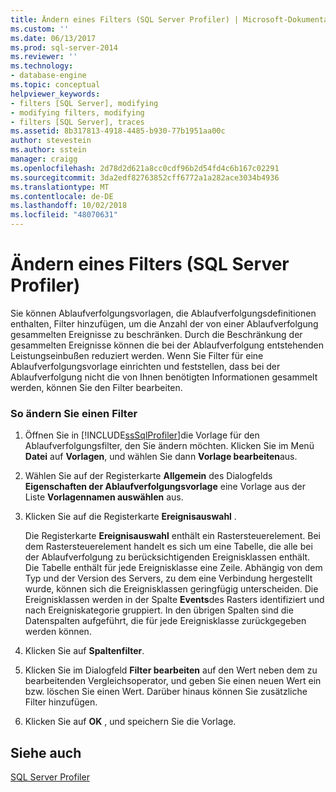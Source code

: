 ```yaml
---
title: Ändern eines Filters (SQL Server Profiler) | Microsoft-Dokumentation
ms.custom: ''
ms.date: 06/13/2017
ms.prod: sql-server-2014
ms.reviewer: ''
ms.technology:
- database-engine
ms.topic: conceptual
helpviewer_keywords:
- filters [SQL Server], modifying
- modifying filters, modifying
- filters [SQL Server], traces
ms.assetid: 8b317813-4918-4485-b930-77b1951aa00c
author: stevestein
ms.author: sstein
manager: craigg
ms.openlocfilehash: 2d78d2d621a8cc0cdf96b2d54fd4c6b167c02291
ms.sourcegitcommit: 3da2edf82763852cff6772a1a282ace3034b4936
ms.translationtype: MT
ms.contentlocale: de-DE
ms.lasthandoff: 10/02/2018
ms.locfileid: "48070631"
---
```

# <a name="modify-a-filter-sql-server-profiler"></a>Ändern eines Filters (SQL Server Profiler)
  Sie können Ablaufverfolgungsvorlagen, die Ablaufverfolgungsdefinitionen enthalten, Filter hinzufügen, um die Anzahl der von einer Ablaufverfolgung gesammelten Ereignisse zu beschränken. Durch die Beschränkung der gesammelten Ereignisse können die bei der Ablaufverfolgung entstehenden Leistungseinbußen reduziert werden. Wenn Sie Filter für eine Ablaufverfolgungsvorlage einrichten und feststellen, dass bei der Ablaufverfolgung nicht die von Ihnen benötigten Informationen gesammelt werden, können Sie den Filter bearbeiten.  
  
### <a name="to-modify-a-filter"></a>So ändern Sie einen Filter  
  
1.  Öffnen Sie in [!INCLUDE[ssSqlProfiler](../../includes/sssqlprofiler-md.md)]die Vorlage für den Ablaufverfolgungsfilter, den Sie ändern möchten. Klicken Sie im Menü **Datei** auf **Vorlagen**, und wählen Sie dann **Vorlage bearbeiten**aus.  
  
2.  Wählen Sie auf der Registerkarte **Allgemein** des Dialogfelds **Eigenschaften der Ablaufverfolgungsvorlage** eine Vorlage aus der Liste **Vorlagennamen auswählen** aus.  
  
3.  Klicken Sie auf die Registerkarte **Ereignisauswahl** .  
  
     Die Registerkarte **Ereignisauswahl** enthält ein Rastersteuerelement. Bei dem Rastersteuerelement handelt es sich um eine Tabelle, die alle bei der Ablaufverfolgung zu berücksichtigenden Ereignisklassen enthält. Die Tabelle enthält für jede Ereignisklasse eine Zeile. Abhängig von dem Typ und der Version des Servers, zu dem eine Verbindung hergestellt wurde, können sich die Ereignisklassen geringfügig unterscheiden. Die Ereignisklassen werden in der Spalte **Events**des Rasters identifiziert und nach Ereigniskategorie gruppiert. In den übrigen Spalten sind die Datenspalten aufgeführt, die für jede Ereignisklasse zurückgegeben werden können.  
  
4.  Klicken Sie auf **Spaltenfilter**.  
  
5.  Klicken Sie im Dialogfeld **Filter bearbeiten** auf den Wert neben dem zu bearbeitenden Vergleichsoperator, und geben Sie einen neuen Wert ein bzw. löschen Sie einen Wert. Darüber hinaus können Sie zusätzliche Filter hinzufügen.  
  
6.  Klicken Sie auf **OK** , und speichern Sie die Vorlage.  
  
## <a name="see-also"></a>Siehe auch  
 [SQL Server Profiler](sql-server-profiler.md)  
  
  
